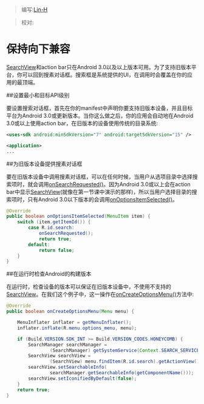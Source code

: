 > 编写:[Lin-H](https://github.com/Lin-H)

> 校对:

# 保持向下兼容

[SearchView](http://developer.android.com/reference/android/widget/SearchView.html)和action bar只在Android 3.0以及以上版本可用。为了支持旧版本平台，你可以回到搜素对话框。搜索框是系统提供的UI，在调用时会覆盖在你的应用的最顶端。

##设置最小和目标API级别

要设置搜索对话框，首先在你的manifest中声明你要支持旧版本设备，并且目标平台为Android 3.0或更新版本。当你这么做之后，你的应用会自动地在Android 3.0或以上使用action bar，在旧版本的设备使用传统的目录系统:

```xml
<uses-sdk android:minSdkVersion="7" android:targetSdkVersion="15" />

<application>
...
```

##为旧版本设备提供搜素对话框

要在旧版本设备中调用搜素对话框，可以在任何时候，当用户从选项目录中选择搜索项时，就会调用[onSearchRequested()](reference/android/app/Activity.html#onSearchRequested())。因为Android 3.0或以上会在action bar中显示[SearchView](http://developer.android.com/reference/android/widget/SearchView.html)(就像在第一节课中演示的那样)，所以当用户选择目录的搜索项时，只有Android 3.0以下版本的会调用[onOptionsItemSelected()](http://developer.android.com/reference/android/app/Activity.html#onOptionsItemSelected(android.view.MenuItem))。

```java
@Override
public boolean onOptionsItemSelected(MenuItem item) {
    switch (item.getItemId()) {
        case R.id.search:
            onSearchRequested();
            return true;
        default:
            return false;
    }
}
```

##在运行时检查Android的构建版本

在运行时，检查设备的版本可以保证在旧版本设备中，不使用不支持的[SearchView](http://developer.android.com/reference/android/widget/SearchView.html)。在我们这个例子中，这一操作在[onCreateOptionsMenu()](http://developer.android.com/reference/android/app/Activity.html#onCreateOptionsMenu(android.view.Menu))方法中:

```java
@Override
public boolean onCreateOptionsMenu(Menu menu) {

    MenuInflater inflater = getMenuInflater();
    inflater.inflate(R.menu.options_menu, menu);

    if (Build.VERSION.SDK_INT >= Build.VERSION_CODES.HONEYCOMB) {
        SearchManager searchManager =
                (SearchManager) getSystemService(Context.SEARCH_SERVICE);
        SearchView searchView =
                (SearchView) menu.findItem(R.id.search).getActionView();
        searchView.setSearchableInfo(
                searchManager.getSearchableInfo(getComponentName()));
        searchView.setIconifiedByDefault(false);
    }
    return true;
}
```

